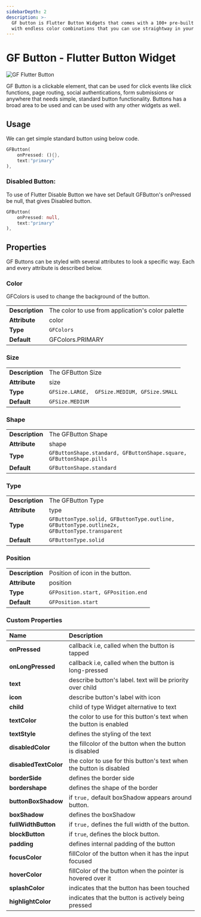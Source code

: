```yaml
---
sidebarDepth: 2
description: >-
  GF button is Flutter Button Widgets that comes with a 100+ pre-built button
  with endless color combinations that you can use straightway in your project.
---
```


# GF Button - Flutter Button Widget

![GF Flutter Button ](https://ik.imagekit.io/ionicfirebaseapp/getwidget/docs/tr:w-800,f-auto/Gw_buttons_E5z1JheN4.png)

GF Button is a clickable element, that can be used for click events like click functions, page routing, social authentications, form submissions or anywhere that needs simple, standard button functionality. Buttons has a broad area to be used and can be used with any other widgets as well.

## Usage

We can get simple standard button using below code.

```dart
GFButton(
    onPressed: (){},
    text:"primary"
),
```

### Disabled Button:

To use of Flutter Disable Button we have set Default GFButton's onPressed be null, that gives Disabled button.

```dart
GFButton(                          
    onPressed: null,             
    text:"primary"
),
```

## Properties

GF Buttons can be styled with several attributes to look a specific way. Each and every attribute is described below.

### Color

GFColors is used to change the background of the button.

|  |  |
| :--- | :--- |
| **Description** | The color to use from application's color palette |
| **Attribute** | color |
| **Type** | `GFColors` |
| **Default** | GFColors.PRIMARY |

### Size

|  |  |
| :--- | :--- |
| **Description** | The GFButton Size |
| **Attribute** | size |
| **Type** | `GFSize.LARGE,  GFSize.MEDIUM, GFSize.SMALL` |
| **Default** | `GFSize.MEDIUM` |

### Shape

|  |  |
| :--- | :--- |
| **Description** | The GFButton Shape |
| **Attribute** | shape |
| **Type** | `GFButtonShape.standard, GFButtonShape.square, GFButtonShape.pills` |
| **Default** | `GFButtonShape.standard` |

### Type

|  |  |
| :--- | :--- |
| **Description** | The GFButton Type |
| **Attribute** | type |
| **Type** | `GFButtonType.solid, GFButtonType.outline, GFButtonType.outline2x, GFButtonType.transparent` |
| **Default** | `GFButtonType.solid` |

### Position

|  |  |
| :--- | :--- |
| **Description** | Position of icon in the button. |
| **Attribute** | position |
| **Type** | `GFPosition.start, GFPosition.end` |
| **Default** | `GFPosition.start` |

### Custom Properties

| Name | Description |
| :--- | :--- |
| **onPressed** | callback i.e, called when the button is tapped |
| **onLongPressed** | callback i.e, called when the button is long-pressed |
| **text** | describe button's label. text will be priority over child |
| **icon** | describe button's label with icon |
| **child** | child of type Widget alternative to text |
| **textColor** | the color to use for this button's text when the button is enabled |
| **textStyle** | defines the styling of the text |
| **disabledColor** | the fillcolor of  the button when the button is disabled |
| **disabledTextColor** | the color to use for this button's text when the button is disabled |
| **borderSide** | defines the border side |
| **bordershape** | defines the shape of the border |
| **buttonBoxShadow** | if `true,` default boxShadow appears around button. |
| **boxShadow** | defines the boxShadow |
| **fullWidthButton** | if `true,` defines the full width of the button. |
| **blockButton** | if `true`, defines the block button. |
| **padding** | defines internal padding of the button |
| **focusColor** | fillColor of the button when it has the input focused |
| **hoverColor** | fillColor of the button when the pointer is hovered over it |
| **splashColor** | indicates that the button has been touched |
| **highlightColor** | indicates that the button is actively being pressed |

